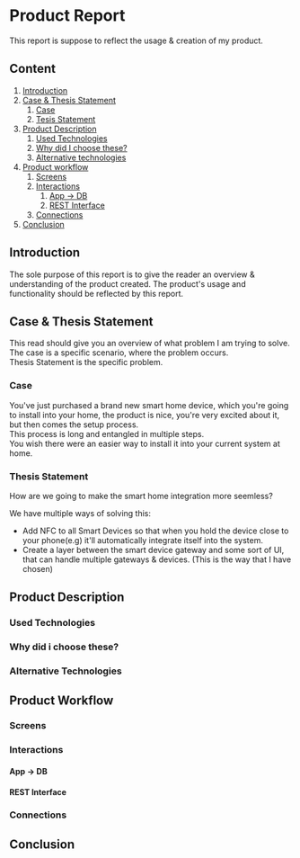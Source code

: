 # **Product Report**
This report is suppose to reflect the usage & creation of my product.

## **Content**
1. [Introduction](#Introduction)
2. [Case & Thesis Statement](#Case-&-Thesis-Statement)
    1. [Case](#Case)
    2. [Tesis Statement](#Thesis-Statement)
3. [Product Description](#Product-Description)
    1. [Used Technologies](#Used-Technologies)
    2. [Why did I choose these?](#Why-did-I-choose-these?)
    3. [Alternative technologies](#Alternative-technologies)
4. [Product workflow](#Product-Workflow)
    1. [Screens](#Screens)
    2. [Interactions](#Interactions)
        1. [App -> DB](#App-->-DB)
        2. [REST Interface](#REST-Interface)
    3. [Connections](#Connections)
5. [Conclusion](#Conclusion)

## **Introduction**

The sole purpose of this report is to give the reader an overview & understanding of the product created. The product's usage and functionality should be reflected by this report.

## **Case & Thesis Statement**

This read should give you an overview of what problem I am trying to solve.  
The case is a specific scenario, where the problem occurs.  
Thesis Statement is the specific problem.

### **Case**

You've just purchased a brand new smart home device, which you're going to install into your home, the product is nice, you're very excited about it, but then comes the setup process.  
This process is long and entangled in multiple steps.  
You wish there were an easier way to install it into your current system at home.

### **Thesis Statement**

How are we going to make the smart home integration more seemless?

We have multiple ways of solving this:  
* Add NFC to all Smart Devices so that when you hold the device close to your phone(e.g) it'll automatically integrate itself into the system.
* Create a layer between the smart device gateway and some sort of UI, that can handle multiple gateways & devices. (This is the way that I have chosen)

## **Product Description**

### **Used Technologies**

### **Why did i choose these?**

### **Alternative Technologies**

## **Product Workflow**

### **Screens**

### **Interactions**

#### **App -> DB**

#### **REST Interface**

### **Connections**

## **Conclusion**